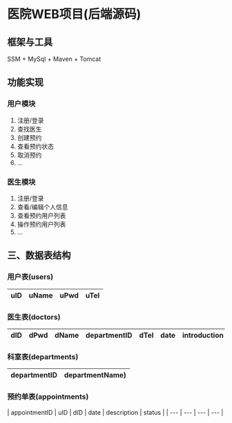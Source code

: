 # 医院WEB项目(后端源码)
## 框架与工具
SSM + MySql + Maven + Tomcat

## 功能实现
### 用户模块
1. 注册/登录
2. 查找医生
3. 创建预约
4. 查看预约状态
5. 取消预约
6. ...

### 医生模块
1. 注册/登录
2. 查看/编辑个人信息
3. 查看预约用户列表
4. 操作预约用户列表
5. ...

## 三、数据表结构
### 用户表(users)  
| uID | uName | uPwd | uTel |
| --- | --- | --- | --- |

### 医生表(doctors)
| dID | dPwd | dName | departmentID | dTel | date | introduction |
| --- | --- | --- | --- | --- | --- | --- |

### 科室表(departments)
| departmentID | departmentName) |
| --- | --- |

### 预约单表(appointments)
| appointmentID | uID | dID | date | description | status |
| --- | --- | --- | --- |
